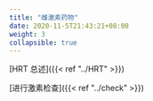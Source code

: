 ```yaml
---
title: "雌激素药物"
date: 2020-11-5T21:43:21+08:00
weight: 3
collapsible: true
---
```


[HRT 总述]({{< ref "../HRT" >}})

[进行激素检查]({{< ref "../check" >}})
